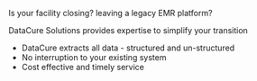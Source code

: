 Is your facility closing? leaving a legacy EMR platform?

DataCure Solutions provides expertise to simplify your transition

* DataCure extracts all data - structured and un-structured
* No interruption to your existing system
* Cost effective and timely service
